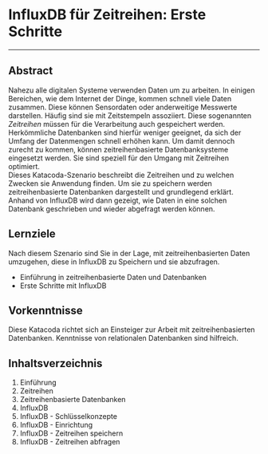 # InfluxDB für Zeitreihen: Erste Schritte

---

## Abstract

Nahezu alle digitalen Systeme verwenden Daten um zu arbeiten.
In einigen Bereichen, wie dem Internet der Dinge, kommen schnell viele Daten zusammen.
Diese können Sensordaten oder anderweitige Messwerte darstellen.
Häufig sind sie mit Zeitstempeln assoziiert.
Diese sogenannten _Zeitreihen_ müssen für die Verarbeitung auch gespeichert werden.
Herkömmliche Datenbanken sind hierfür weniger geeignet, da sich der Umfang der Datenmengen schnell erhöhen kann.
Um damit dennoch zurecht zu kommen, können zeitreihenbasierte Datenbanksysteme eingesetzt werden.
Sie sind speziell für den Umgang mit Zeitreihen optimiert.<br>
Dieses Katacoda-Szenario beschreibt die Zeitreihen und zu welchen Zwecken sie Anwendung finden.
Um sie zu speichern werden zeitreihenbasierte Datenbanken dargestellt und grundlegend erklärt.
Anhand von InfluxDB wird dann gezeigt, wie Daten in eine solchen Datenbank geschrieben und wieder abgefragt werden können.

## Lernziele

Nach diesem Szenario sind Sie in der Lage, mit zeitreihenbasierten Daten umzugehen, diese in InfluxDB zu Speichern und sie abzufragen.

-   Einführung in zeitreihenbasierte Daten und Datenbanken
-   Erste Schritte mit InfluxDB

## Vorkenntnisse

Diese Katacoda richtet sich an Einsteiger zur Arbeit mit zeitreihenbasierten Datenbanken.
Kenntnisse von relationalen Datenbanken sind hilfreich.

## Inhaltsverzeichnis

1. Einführung
2. Zeitreihen
3. Zeitreihenbasierte Datenbanken
4. InfluxDB
5. InfluxDB - Schlüsselkonzepte
6. InfluxDB - Einrichtung
7. InfluxDB - Zeitreihen speichern
8. InfluxDB - Zeitreihen abfragen
